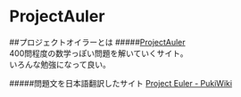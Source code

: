 # ProjectAuler

##プロジェクトオイラーとは
#####[ProjectAuler](http://projecteuler.net/)  
400問程度の数学っぽい問題を解いていくサイト。  
いろんな勉強になって良い。

#####問題文を日本語翻訳したサイト
[Project Euler - PukiWiki](http://odz.sakura.ne.jp/projecteuler/index.php?Project%20Euler)